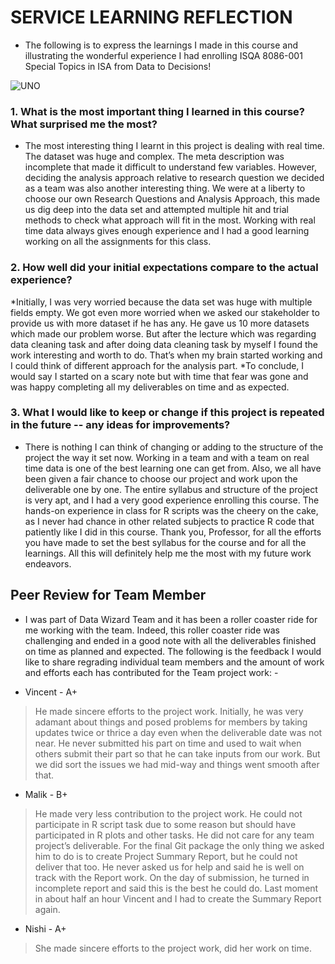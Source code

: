 # SERVICE LEARNING REFLECTION
* The following is to express the learnings I made in this course and illustrating the wonderful experience I had enrolling ISQA 8086-001 Special Topics in ISA from Data to Decisions!

![UNO](https://www.unomaha.edu/news/2017/11/img/0161-IMG_MDMW_UC_5_REQUIRED_ELEMENTS_1.jpg) 

### 1. What is the most important thing I learned in this course? What surprised me the most?
* The most interesting thing I learnt in this project is dealing with real time. The dataset was huge and complex. The meta description was incomplete that made it difficult to understand few variables. However, deciding the analysis approach relative to research question we decided as a team was also another interesting thing. We were at a liberty to choose our own Research Questions and Analysis Approach, this made us dig deep into the data set and attempted multiple hit and trial methods to check what approach will fit in the most. Working with real time data always gives enough experience and I had a good learning working on all the assignments for this class. 
### 2. How well did your initial expectations compare to the actual experience?
*Initially, I was very worried because the data set was huge with multiple fields empty. We got even more worried when we asked our stakeholder to provide us with more dataset if he has any. He gave us 10 more datasets which made our problem worse. But after the lecture which was regarding data cleaning task and after doing data cleaning task by myself I found the work interesting and worth to do. That’s when my brain started working and I could think of different approach for the analysis part.
*To conclude, I would say I started on a scary note but with time that fear was gone and was happy completing all my deliverables on time and as expected.
### 3. What I would like to keep or change if this project is repeated in the future -- any ideas for improvements?
* There is nothing I can think of changing or adding to the structure of the project the way it set now. Working in a team and with a team on real time data is one of the best learning one can get from. Also, we all have been given a fair chance to choose our project and work upon the deliverable one by one.
The entire syllabus and structure of the project is very apt, and I had a very good experience enrolling this course. The hands-on experience in class for R scripts was the cheery on the cake, as I never had chance in other related subjects to practice R code that patiently like I did in this course.
Thank you, Professor, for all the efforts you have made to set the best syllabus for the course and for all the learnings. All this will definitely help me the most with my future work endeavors.

## Peer Review for Team Member
* I was part of Data Wizard Team and it has been a roller coaster ride for me working with the team. Indeed, this roller coaster ride was challenging and ended in a good note with all the deliverables finished on time as planned and expected. The following is the feedback I would like to share regrading individual team members and the amount of work and efforts each has contributed for the Team project work: -

* Vincent - A+
> He made sincere efforts to the project work. Initially, he was very adamant about things and posed problems for members by taking updates twice or thrice a day even when the deliverable date was not near. He never submitted his part on time and used to wait when others submit their part so that he can take inputs from our work.
But we did sort the issues we had mid-way and things went smooth after that.

* Malik - B+
>He made very less contribution to the project work. He could not participate in R script task due to some reason but should have participated in R plots and other tasks. He did not care for any team project’s deliverable. For the final Git package the only thing we asked him to do is to create Project Summary Report, but he could not deliver that too. He never asked us for help and said he is well on track with the Report work. On the day of submission, he turned in incomplete report and said this is the best he could do.
Last moment in about half an hour Vincent and I had to create the Summary Report again.

* Nishi - A+
> She made sincere efforts to the project work, did her work on time.
